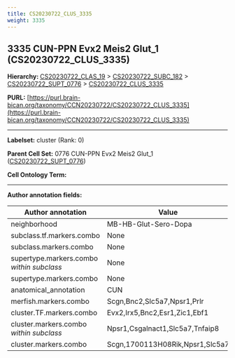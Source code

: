 ```yaml
---
title: CS20230722_CLUS_3335
weight: 3335
---
```

## 3335 CUN-PPN Evx2 Meis2 Glut_1 (CS20230722_CLUS_3335)
<b>Hierarchy: </b>
[CS20230722_CLAS_19](../CS20230722_CLAS_19) >
[CS20230722_SUBC_182](../CS20230722_SUBC_182) >
[CS20230722_SUPT_0776](../CS20230722_SUPT_0776) >
[CS20230722_CLUS_3335](../CS20230722_CLUS_3335)

**PURL:** [https://purl.brain-bican.org/taxonomy/CCN20230722/CS20230722_CLUS_3335](https://purl.brain-bican.org/taxonomy/CCN20230722/CS20230722_CLUS_3335)

---


**Labelset:** cluster (Rank: 0)

**Parent Cell Set:** 0776 CUN-PPN Evx2 Meis2 Glut_1 ([CS20230722_SUPT_0776](../CS20230722_SUPT_0776))



**Cell Ontology Term:** 

[MARKER GENES.]: #


---

[TRANSFERRED ANNOTATIONS.]: #


[AUTHOR ANNOTATION FIELDS.]: #


**Author annotation fields:**

| Author annotation | Value |
|-------------------|-------|
|neighborhood|MB-HB-Glut-Sero-Dopa|
|subclass.tf.markers.combo|None|
|subclass.markers.combo|None|
|supertype.markers.combo _within subclass_|None|
|supertype.markers.combo|None|
|anatomical_annotation|CUN|
|merfish.markers.combo|Scgn,Bnc2,Slc5a7,Npsr1,Prlr|
|cluster.TF.markers.combo|Evx2,Irx5,Bnc2,Esr1,Zic1,Ebf1|
|cluster.markers.combo _within subclass_|Npsr1,Csgalnact1,Slc5a7,Tnfaip8|
|cluster.markers.combo|Scgn,1700113H08Rik,Npsr1,Slc5a7|
